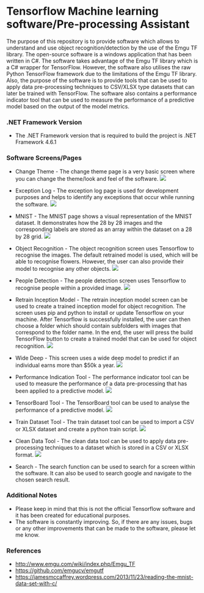 # Tensorflow Machine learning software/Pre-processing Assistant

The purpose of this repository is to provide software which allows to understand and use object recognition/detection by the use of the Emgu TF library. The open-source software is a windows application that has been written in C#. The software takes advantage of the Emgu TF library which is a C# wrapper for TensorFlow. However, the software also utilises the raw Python TensorFlow framework due to the limitations of the Emgu TF library. Also, the purpose of the software is to provide tools that can be used to apply data pre-processing techniques to CSV/XLSX type datasets that can later be trained with TensorFlow. The software also contains a performance indicator tool that can be used to measure the performance of a predictive model based on the output of the model metrics.

### .NET Framework Version

* The .NET Framework version that is required to build the project is .NET Framework 4.6.1

### Software Screens/Pages

* Change Theme - The change theme page is a very basic screen where you can change the theme/look and feel of the software.
![](https://raw.githubusercontent.com/przemekmas/MachineLearningSoftware/GithubImages/Change_Theme_Screen.png "")

* Exception Log - The exception log page is used for development purposes and helps to identify any exceptions that occur while running the software.
![](https://raw.githubusercontent.com/przemekmas/MachineLearningSoftware/GithubImages/Exception_Log_Screen.png "")

* MNIST - The MNIST page shows a visual representation of the MNIST dataset. It demonstrates how the 28 by 28 images and the corresponding labels are stored as an array within the dataset on a 28 by 28 grid.
![](https://raw.githubusercontent.com/przemekmas/MachineLearningSoftware/GithubImages/MNIST_Screen.png "")

* Object Recognition - The object recognition screen uses Tensorflow to recognise the images. The default retrained model is used, which will be able to recognise flowers. However, the user can also provide their model to recognise any other objects.
![](https://raw.githubusercontent.com/przemekmas/MachineLearningSoftware/GithubImages/Object_Recognition_Screen.png "")

* People Detection - The people detection screen uses Tensorflow to recognise people within a provided image.
![](https://raw.githubusercontent.com/przemekmas/MachineLearningSoftware/GithubImages/People_Detection_Screen.png "")

* Retrain Inception Model - The retrain inception model screen can be used to create a trained inception model for object recognition. The screen uses pip and python to install or update Tensorflow on your machine. After Tensorflow is successfully installed, the user can then choose a folder which should contain subfolders with images that correspond to the folder name. In the end, the user will press the build TensorFlow button to create a trained model that can be used for object recognition.
![](https://raw.githubusercontent.com/przemekmas/MachineLearningSoftware/GithubImages/Retrain_Inception_Model_Screen.png "")

* Wide Deep - This screen uses a wide deep model to predict if an individual earns more than $50k a year. 
![](https://raw.githubusercontent.com/przemekmas/MachineLearningSoftware/GithubImages/Wide_Deep_Screen.png "")

* Performance Indication Tool - The performance indicator tool can be used to measure the performance of a data pre-processing that has been applied to a predictive model.
![](https://raw.githubusercontent.com/przemekmas/MachineLearningSoftware/GithubImages/Performance_Indicator_Tool.png "")

* TensorBoard Tool - The TensorBoard tool can be used to analyse the performance of a predictive model.
![](https://raw.githubusercontent.com/przemekmas/MachineLearningSoftware/GithubImages/TensorBoard_Tool.png "")

* Train Dataset Tool - The train dataset tool can be used to import a CSV or XLSX dataset and create a python train script.
![](https://raw.githubusercontent.com/przemekmas/MachineLearningSoftware/GithubImages/Train_Dataset_Tool.png "")

* Clean Data Tool - The clean data tool can be used to apply data pre-processing techniques to a dataset which is stored in a CSV or XLSX format.
![](https://raw.githubusercontent.com/przemekmas/MachineLearningSoftware/GithubImages/Clean_Data_Tool.png "")

* Search - The search function can be used to search for a screen within the software. It can also be used to search google and navigate to the chosen search result.

### Additional Notes

* Please keep in mind that this is not the official Tensorflow software and it has been created for educational purposes.
* The software is constantly improving. So, if there are any issues, bugs or any other improvements that can be made to the software, please let me know.

### References

* http://www.emgu.com/wiki/index.php/Emgu_TF
* https://github.com/emgucv/emgutf
* https://jamesmccaffrey.wordpress.com/2013/11/23/reading-the-mnist-data-set-with-c/
